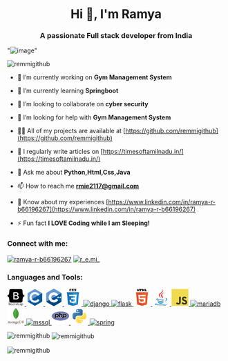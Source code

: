 <h1 align="center">Hi 👋, I'm Ramya</h1>
<h3 align="center">A passionate Full stack developer from India</h3>

"![image](https://github.com/remmigithub/Ramya-R/assets/140792574/4c0e2203-8302-49e1-a5f4-dbe6d965037b)"

<p align="left"> <img src="https://komarev.com/ghpvc/?username=remmigithub&label=Profile%20views&color=0e75b6&style=flat" alt="remmigithub" /> </p>

- 🔭 I’m currently working on **Gym Management System**

- 🌱 I’m currently learning **Springboot**

- 👯 I’m looking to collaborate on **cyber security**

- 🤝 I’m looking for help with **Gym Management System**

- 👨‍💻 All of my projects are available at [https://github.com/remmigithub](https://github.com/remmigithub)

- 📝 I regularly write articles on [https://timesoftamilnadu.in/](https://timesoftamilnadu.in/)

- 💬 Ask me about **Python,Html,Css,Java**

- 📫 How to reach me **rmie2117@gmail.com**

- 📄 Know about my experiences [https://www.linkedin.com/in/ramya-r-b66196267](https://www.linkedin.com/in/ramya-r-b66196267)

- ⚡ Fun fact **I LOVE Coding while I am Sleeping!**

<h3 align="left">Connect with me:</h3>
<p align="left">
<a href="https://linkedin.com/in/ramya-r-b66196267" target="blank"><img align="center" src="https://raw.githubusercontent.com/rahuldkjain/github-profile-readme-generator/master/src/images/icons/Social/linked-in-alt.svg" alt="ramya-r-b66196267" height="30" width="40" /></a>
<a href="https://instagram.com/r_e.mi_" target="blank"><img align="center" src="https://raw.githubusercontent.com/rahuldkjain/github-profile-readme-generator/master/src/images/icons/Social/instagram.svg" alt="r_e.mi_" height="30" width="40" /></a>
</p>

<h3 align="left">Languages and Tools:</h3>
<p align="left"> <a href="https://getbootstrap.com" target="_blank" rel="noreferrer"> <img src="https://raw.githubusercontent.com/devicons/devicon/master/icons/bootstrap/bootstrap-plain-wordmark.svg" alt="bootstrap" width="40" height="40"/> </a> <a href="https://www.cprogramming.com/" target="_blank" rel="noreferrer"> <img src="https://raw.githubusercontent.com/devicons/devicon/master/icons/c/c-original.svg" alt="c" width="40" height="40"/> </a> <a href="https://www.w3schools.com/cpp/" target="_blank" rel="noreferrer"> <img src="https://raw.githubusercontent.com/devicons/devicon/master/icons/cplusplus/cplusplus-original.svg" alt="cplusplus" width="40" height="40"/> </a> <a href="https://www.w3schools.com/css/" target="_blank" rel="noreferrer"> <img src="https://raw.githubusercontent.com/devicons/devicon/master/icons/css3/css3-original-wordmark.svg" alt="css3" width="40" height="40"/> </a> <a href="https://www.djangoproject.com/" target="_blank" rel="noreferrer"> <img src="https://cdn.worldvectorlogo.com/logos/django.svg" alt="django" width="40" height="40"/> </a> <a href="https://flask.palletsprojects.com/" target="_blank" rel="noreferrer"> <img src="https://www.vectorlogo.zone/logos/pocoo_flask/pocoo_flask-icon.svg" alt="flask" width="40" height="40"/> </a> <a href="https://www.w3.org/html/" target="_blank" rel="noreferrer"> <img src="https://raw.githubusercontent.com/devicons/devicon/master/icons/html5/html5-original-wordmark.svg" alt="html5" width="40" height="40"/> </a> <a href="https://www.java.com" target="_blank" rel="noreferrer"> <img src="https://raw.githubusercontent.com/devicons/devicon/master/icons/java/java-original.svg" alt="java" width="40" height="40"/> </a> <a href="https://developer.mozilla.org/en-US/docs/Web/JavaScript" target="_blank" rel="noreferrer"> <img src="https://raw.githubusercontent.com/devicons/devicon/master/icons/javascript/javascript-original.svg" alt="javascript" width="40" height="40"/> </a> <a href="https://mariadb.org/" target="_blank" rel="noreferrer"> <img src="https://www.vectorlogo.zone/logos/mariadb/mariadb-icon.svg" alt="mariadb" width="40" height="40"/> </a> <a href="https://www.mongodb.com/" target="_blank" rel="noreferrer"> <img src="https://raw.githubusercontent.com/devicons/devicon/master/icons/mongodb/mongodb-original-wordmark.svg" alt="mongodb" width="40" height="40"/> </a> <a href="https://www.microsoft.com/en-us/sql-server" target="_blank" rel="noreferrer"> <img src="https://www.svgrepo.com/show/303229/microsoft-sql-server-logo.svg" alt="mssql" width="40" height="40"/> </a> <a href="https://www.php.net" target="_blank" rel="noreferrer"> <img src="https://raw.githubusercontent.com/devicons/devicon/master/icons/php/php-original.svg" alt="php" width="40" height="40"/> </a> <a href="https://www.python.org" target="_blank" rel="noreferrer"> <img src="https://raw.githubusercontent.com/devicons/devicon/master/icons/python/python-original.svg" alt="python" width="40" height="40"/> </a> <a href="https://spring.io/" target="_blank" rel="noreferrer"> <img src="https://www.vectorlogo.zone/logos/springio/springio-icon.svg" alt="spring" width="40" height="40"/> </a> </p>

<p><img align="left" src="https://github-readme-stats.vercel.app/api/top-langs?username=remmigithub&show_icons=true&locale=en&layout=compact" alt="remmigithub" /></p>

<p>&nbsp;<img align="center" src="https://github-readme-stats.vercel.app/api?username=remmigithub&show_icons=true&locale=en" alt="remmigithub" /></p>

<p><img align="center" src="https://github-readme-streak-stats.herokuapp.com/?user=remmigithub&" alt="remmigithub" /></p>
  
